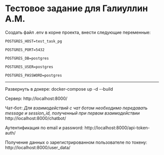 # Тестовое задание для Галиуллин А.М.

Создать файл .env в корне проекта, внести следующие переменные:

```
POSTGRES_HOST=test_task_pg

POSTGRES_PORT=5432

POSTGRES_DB=postgres

POSTGRES_USER=postgres

POSTGRES_PASSWORD=postgres

```

________________________________________________________________

Развернуть в докере:
docker-compose up -d --build

Сервер:
http://localhost:8000/

Чат-бот:
*Для взаимодействий с чат ботом необходимо передавать message и session_id, полученный при первом взаимодействии*
http://localhost:8000/chatbot/



Аутентификация по email и password:
http://localhost:8000/api-token-auth/

Получение данных о зарегистрированном пользователе по токену:
http://localhost:8000/user_data/